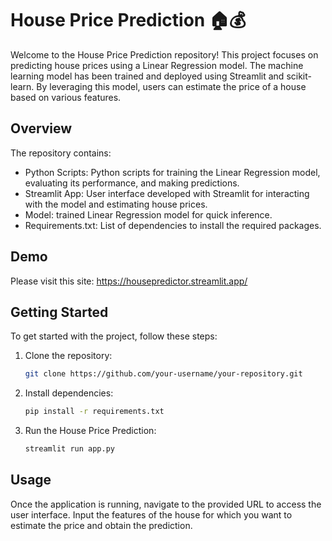 # House Price Prediction 🏠💰

Welcome to the House Price Prediction repository! This project focuses on predicting house prices using a Linear Regression model. The machine learning model has been trained and deployed using Streamlit and scikit-learn. By leveraging this model, users can estimate the price of a house based on various features.

## Overview

The repository contains:

- Python Scripts: Python scripts for training the Linear Regression model, evaluating its performance, and making predictions.
- Streamlit App: User interface developed with Streamlit for interacting with the model and estimating house prices.
- Model: trained Linear Regression model for quick inference.
- Requirements.txt: List of dependencies to install the required packages.

## Demo

Please visit this site: https://housepredictor.streamlit.app/

## Getting Started

To get started with the project, follow these steps:

1. Clone the repository:

    ```bash
    git clone https://github.com/your-username/your-repository.git
    ```

2. Install dependencies:

    ```bash
    pip install -r requirements.txt
    ```

3. Run the House Price Prediction:

    ```bash
    streamlit run app.py
    ```

## Usage

Once the application is running, navigate to the provided URL to access the user interface. Input the features of the house for which you want to estimate the price and obtain the prediction.


